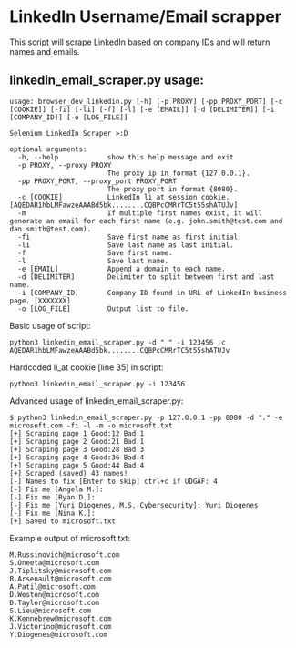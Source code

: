 # LinkedIn Username/Email scrapper

This script will scrape LinkedIn based on company IDs and will return names and emails.

## linkedin_email_scraper.py usage:
```
usage: browser_dev_linkedin.py [-h] [-p PROXY] [-pp PROXY_PORT] [-c [COOKIE]] [-fi] [-li] [-f] [-l] [-e [EMAIL]] [-d [DELIMITER]] [-i [COMPANY_ID]] [-o [LOG_FILE]]

Selenium LinkedIn Scraper >:D

optional arguments:
  -h, --help            show this help message and exit
  -p PROXY, --proxy PROXY
                        The proxy ip in format {127.0.0.1}.
  -pp PROXY_PORT, --proxy_port PROXY_PORT
                        The proxy port in format {8080}.
  -c [COOKIE]           LinkedIn li_at session cookie. [AQEDAR1hbLMFawzeAAABd5bk........CQBPcCMRrTC5t55shATUJv]
  -m                    If multiple first names exist, it will generate an email for each first name (e.g. john.smith@test.com and dan.smith@test.com).
  -fi                   Save first name as first initial.
  -li                   Save last name as last initial.
  -f                    Save first name.
  -l                    Save last name.
  -e [EMAIL]            Append a domain to each name.
  -d [DELIMITER]        Delimiter to split between first and last name.
  -i [COMPANY_ID]       Company ID found in URL of LinkedIn business page. [XXXXXXX]
  -o [LOG_FILE]         Output list to file.
```
   Basic usage of script:
   
    python3 linkedin_email_scraper.py -d " " -i 123456 -c AQEDAR1hbLMFawzeAAABd5bk........CQBPcCMRrTC5t55shATUJv
    
   Hardcoded li_at cookie [line 35] in script:
   
    python3 linkedin_email_scraper.py -i 123456
    
   Advanced usage of linkedin_email_scraper.py:
   
    $ python3 linkedin_email_scraper.py -p 127.0.0.1 -pp 8080 -d "." -e microsoft.com -fi -l -m -o microsoft.txt
    [+] Scraping page 1 Good:12 Bad:1
    [+] Scraping page 2 Good:21 Bad:1
    [+] Scraping page 3 Good:28 Bad:3
    [+] Scraping page 4 Good:36 Bad:4
    [+] Scraping page 5 Good:44 Bad:4
    [+] Scraped (saved) 43 names!
    [-] Names to fix [Enter to skip] ctrl+c if UDGAF: 4
    [-] Fix me [Angela M.]: 
    [-] Fix me [Ryan D.]: 
    [-] Fix me [Yuri Diogenes, M.S. Cybersecurity]: Yuri Diogenes
    [-] Fix me [Nina K.]: 
    [+] Saved to microsoft.txt
    
   Example output of microsoft.txt:
   
    M.Russinovich@microsoft.com
    S.Oneeta@microsoft.com
    J.Tiplitsky@microsoft.com
    B.Arsenault@microsoft.com
    A.Patil@microsoft.com
    D.Weston@microsoft.com
    D.Taylor@microsoft.com
    S.Lieu@microsoft.com
    K.Kennebrew@microsoft.com
    J.Victorino@microsoft.com
    Y.Diogenes@microsoft.com
   
